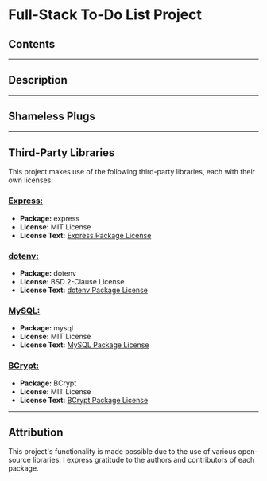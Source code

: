 # Full-Stack To-Do List Project

## Contents

---

## Description

---

## Shameless Plugs

---

## Third-Party Libraries

This project makes use of the following third-party libraries, each with their own licenses:

### <u>Express:</u>

- **Package:** express
- **License:** MIT License
- **License Text:** [Express Package License](node_modules/express/LICENSE)

### <u>dotenv:</u>

- **Package:** dotenv
- **License:** BSD 2-Clause License
- **License Text:** [dotenv Package License](node_modules/dotenv/LICENSE)

### <u>MySQL:</u>

- **Package:** mysql
- **License:** MIT License
- **License Text:** [MySQL Package License](node_modules/mysql/License)

### <u>BCrypt:</u>

- **Package:** BCrypt
- **License:** MIT License
- **License Text:** [BCrypt Package License](node_modules/bcrypt/LICENSE)

---

## Attribution

This project's functionality is made possible due to the use of various open-source libraries. I express gratitude to the authors and contributors of each package.
